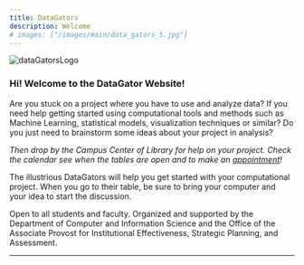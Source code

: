 ```yaml
---
title: DataGators
description: Welcome
# images: ["/images/main/data_gators_5.jpg"]
---
```


![dataGatorsLogo](images/logos/tutoring_logo_22x14.png)
### Hi! Welcome to the DataGator Website!

Are you stuck on a project where you have to use and analyze data? If you need help getting started using computational tools and methods such as Machine Learning, statistical models, visualization techniques or similar? Do you just need to brainstorm some ideas about your project in analysis? 

*Then drop by the Campus Center of Library for help on your project. Check the calendar see when the tables are open and to make an [appointment](/contacts/calendar/)!*

The illustrious DataGators will help you get started with your computational project. When you go to their table, be sure to bring your computer and your idea to start the discussion.

Open to all students and faculty. Organized and supported by the Department of Computer and Information Science and the Office of the Associate Provost for Institutional Effectiveness, Strategic Planning, and Assessment.

---
<!-- [Check out our about page!](/about) -->
